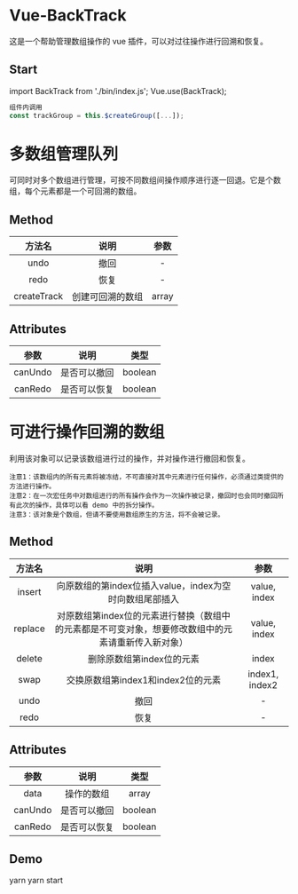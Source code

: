 # Vue-BackTrack
这是一个帮助管理数组操作的 vue 插件，可以对过往操作进行回溯和恢复。
## Start
import BackTrack from './bin/index.js';
Vue.use(BackTrack);
```javascript
组件内调用
const trackGroup = this.$createGroup([...]);
```
# 多数组管理队列
可同时对多个数组进行管理，可按不同数组间操作顺序进行逐一回退。它是个数组，每个元素都是一个可回溯的数组。
## Method
|方法名|说明|参数|
|:----:|:----:|:----:|
| undo | 撤回 | - |
| redo | 恢复 | - |
|createTrack|创建可回溯的数组|array|
## Attributes
|参数|说明|类型|
|:----:|:----:|:----:|
|canUndo| 是否可以撤回|boolean|
|canRedo| 是否可以恢复|boolean|

# 可进行操作回溯的数组
利用该对象可以记录该数组进行过的操作，并对操作进行撤回和恢复。
```
注意1：该数组内的所有元素将被冻结，不可直接对其中元素进行任何操作，必须通过类提供的方法进行操作。
注意2：在一次宏任务中对数组进行的所有操作会作为一次操作被记录，撤回时也会同时撤回所有此次的操作，具体可以看 demo 中的拆分操作。
注意3：该对象是个数组，但请不要使用数组原生的方法，将不会被记录。
```
## Method
|方法名|说明|参数|
|:----:|:----:|:----:|
|insert| 向原数组的第index位插入value，index为空时向数组尾部插入 |value, index|
| replace| 对原数组第index位的元素进行替换（数组中的元素都是不可变对象，想要修改数组中的元素请重新传入新对象） |value, index |
| delete | 删除原数组第index位的元素 | index |
| swap | 交换原数组第index1和index2位的元素 | index1, index2 |
| undo | 撤回 | - |
| redo | 恢复 | - |
## Attributes
|参数|说明|类型|
|:----:|:----:|:----:|
|data|操作的数组|array|
|canUndo| 是否可以撤回|boolean|
|canRedo| 是否可以恢复|boolean|


## Demo
yarn 
yarn start